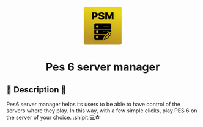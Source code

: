 <p align='center'>
  <img width="100" height="100" src='./assets/logo-psm.webp' alt='Logo psm' /> 
</p>
<h1 align='center'>
  Pes 6 server manager
  </h1>

## :book: Description :book:
  Pes6 server manager helps its users to be able to have control of the servers where they play. In this way, with a few simple clicks, play PES 6 on the server of your choice. :shipit::computer::soccer: